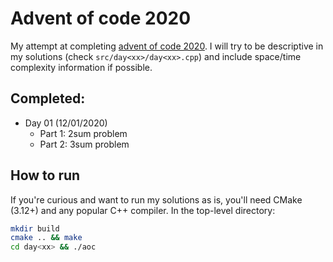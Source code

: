 # Advent of code 2020

My attempt at completing [advent of code 2020](https://adventofcode.com/).
I will try to be descriptive in my solutions (check `src/day<xx>/day<xx>.cpp`)
and include space/time complexity information if possible.

## Completed:
+ Day 01 (12/01/2020)
    + Part 1: 2sum problem
    + Part 2: 3sum problem

## How to run
If you're curious and want to run my solutions as is, you'll need CMake
(3.12+) and any popular C++ compiler. In the top-level directory:

```bash
mkdir build
cmake .. && make
cd day<xx> && ./aoc
```
